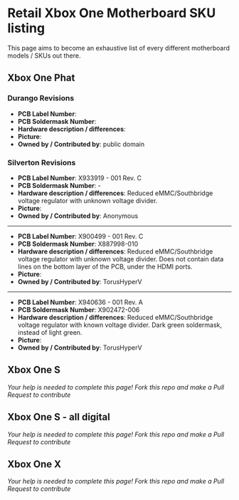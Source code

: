 # Retail Xbox One Motherboard SKU listing

This page aims to become an exhaustive list of every different motherboard models / SKUs out there.

## Xbox One Phat

### Durango Revisions


* **PCB Label Number**:
* **PCB Soldermask Number**:
* **Hardware description / differences**:
* **Picture**:
* **Owned by / Contributed by**: public domain


### Silverton Revisions


* **PCB Label Number**: X933919 - 001 Rev. C
* **PCB Soldermask Number**: -
* **Hardware description / differences**: Reduced eMMC/Southbridge voltage regulator with unknown voltage divider.
* **Picture**:
* **Owned by / Contributed by**: Anonymous
---
* **PCB Label Number**: X900499 - 001 Rev. C
* **PCB Soldermask Number**: X887998-010
* **Hardware description / differences**: Reduced eMMC/Southbridge voltage regulator with unknown voltage divider. Does not contain data lines on the bottom layer of the PCB, under the HDMI ports.
* **Picture**:
* **Owned by / Contributed by**: TorusHyperV
---
* **PCB Label Number**: X940636 - 001 Rev. A
* **PCB Soldermask Number**: X902472-006
* **Hardware description / differences**: Reduced eMMC/Southbridge voltage regulator with known voltage divider. Dark green soldermask, instead of light green.
* **Picture**:
* **Owned by / Contributed by**: TorusHyperV


## Xbox One S
_Your help is needed to complete this page! Fork this repo and make a Pull Request to contribute_

## Xbox One S - all digital
_Your help is needed to complete this page! Fork this repo and make a Pull Request to contribute_

## Xbox One X
_Your help is needed to complete this page! Fork this repo and make a Pull Request to contribute_
